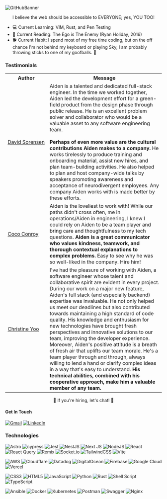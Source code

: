 ![GitHubBanner](https://github.com/aidenberzins/aidenberzins/assets/25511306/6e3e8bc2-09f5-4ff8-add4-81af344443d7)

<p align="center">I believe the web should be accessible to EVERYONE; yes, YOU TOO!</p>

- 💻 Current Learning: VIM, Rust, and Pen Testing
- 📕 Current Reading: The Ego is The Enemy (Ryan Holiday, 2016)
- 🐕 Current Habit: I spend most of my free time coding, but on the off chance I'm not behind my keyboard or playing Sky, I am probably throwing sticks to one of my goofballs. 🐾

### Testimonials

<table>
  <tr>
    <th>Author</th>
    <th>Message</th>
  </tr>
  <tr>
    <td><a target="_blank" href="https://www.linkedin.com/in/david-sorensen-5215b1bb/">David&nbsp;Sorensen</a></td>
    <td>
      Aiden is a talented and dedicated full-stack engineer. In the time we worked together, Aiden led the development effort for a green-field product from the design phase through public release. He is an excellent problem solver and collaborator who would be a valuable asset to any software engineering team. <br/><br/><strong>Perhaps of even more value are the cultural contributions Aiden makes to a company.</strong> He works tirelessly to produce training and onboarding material, assist new hires, and plan team-building activities. He also helped to plan and host company-wide talks by speakers promoting awareness and acceptance of neurodivergent employees. Any company Aiden works with is made better by these efforts.
</td>
  </tr>
  <tr>
    <td><a target="_blank" href="https://www.linkedin.com/in/colleen-conroy-ba6915217/">Coco&nbsp;Conroy</a></td>
    <td>Aiden is the loveliest to work with! While our paths didn't cross often, me in operations/Aiden in engineering, I knew I could rely on Aiden to be a team player and bring care and thoughtfulness to my tech questions. <strong>Aiden is a great communicator who values kindness, teamwork, and thorough contextual explanations to complex problems.</strong> Easy to see why he was so well-liked in the company. Hire him!</td>
  </tr>
  <tr>
    <td><a target="_blank" href="https://www.linkedin.com/in/christine-yoo-cy/">Christine&nbsp;Yoo</a></td>
    <td>I've had the pleasure of working with Aiden, a software engineer whose talent and collaborative spirit are evident in every project. During our work on a major new feature, Aiden's full stack (and especially backend) expertise was invaluable. He not only helped us meet our deadlines but also contributed towards maintaining a high standard of code quality. His knowledge and enthusiasm for new technologies have brought fresh perspectives and innovative solutions to our team, improving the developer experience. Moreover, Aiden's positive attitude is a breath of fresh air that uplifts our team morale. He's a team player through and through, always willing to lend a hand or clarify complex ideas in a way that's easy to understand.<strong> His technical abilities, combined with his cooperative approach, make him a valuable member of any team.</strong></td>
  </tr>
</table>

<p align="center">🎉 If you're hiring, let's chat! 🎉</p>


#### Get In Touch 
[![Gmail](https://img.shields.io/badge/Gmail-D14836?style=for-the-badge&logo=gmail&logoColor=white)](mailto:me@aidenberzins.com)
[![LinkedIn](https://img.shields.io/badge/linkedin-%230077B5.svg?style=for-the-badge&logo=linkedin&logoColor=white)
](https://www.linkedin.com/in/aidenberzins/)

### Technologies

![Astro](https://img.shields.io/badge/astro-%232C2052.svg?style=for-the-badge&logo=astro&logoColor=white)
![cypress](https://img.shields.io/badge/-cypress-%23E5E5E5?style=for-the-badge&logo=cypress&logoColor=058a5e)
![Jest](https://img.shields.io/badge/-jest-%23C21325?style=for-the-badge&logo=jest&logoColor=white)
![NestJS](https://img.shields.io/badge/nestjs-%23E0234E.svg?style=for-the-badge&logo=nestjs&logoColor=white)
![Next JS](https://img.shields.io/badge/Next-black?style=for-the-badge&logo=next.js&logoColor=white)
![NodeJS](https://img.shields.io/badge/node.js-6DA55F?style=for-the-badge&logo=node.js&logoColor=white)
![React](https://img.shields.io/badge/react-%2320232a.svg?style=for-the-badge&logo=react&logoColor=%2361DAFB)
![React Query](https://img.shields.io/badge/-React%20Query-FF4154?style=for-the-badge&logo=react%20query&logoColor=white)
![Remix](https://img.shields.io/badge/remix-%23000.svg?style=for-the-badge&logo=remix&logoColor=white)
![Socket.io](https://img.shields.io/badge/Socket.io-black?style=for-the-badge&logo=socket.io&badgeColor=010101)
![TailwindCSS](https://img.shields.io/badge/tailwindcss-%2338B2AC.svg?style=for-the-badge&logo=tailwind-css&logoColor=white)
![Vite](https://img.shields.io/badge/vite-%23646CFF.svg?style=for-the-badge&logo=vite&logoColor=white)

![AWS](https://img.shields.io/badge/AWS-%23FF9900.svg?style=for-the-badge&logo=amazon-aws&logoColor=white)
![Cloudflare](https://img.shields.io/badge/Cloudflare-F38020?style=for-the-badge&logo=Cloudflare&logoColor=white)
![Datadog](https://img.shields.io/badge/datadog-%23632CA6.svg?style=for-the-badge&logo=datadog&logoColor=white)
![DigitalOcean](https://img.shields.io/badge/DigitalOcean-%230167ff.svg?style=for-the-badge&logo=digitalOcean&logoColor=white)
![Firebase](https://img.shields.io/badge/firebase-%23039BE5.svg?style=for-the-badge&logo=firebase)
![Google Cloud](https://img.shields.io/badge/GoogleCloud-%234285F4.svg?style=for-the-badge&logo=google-cloud&logoColor=white)
![Vercel](https://img.shields.io/badge/vercel-%23000000.svg?style=for-the-badge&logo=vercel&logoColor=white)

![CSS3](https://img.shields.io/badge/css3-%231572B6.svg?style=for-the-badge&logo=css3&logoColor=white)
![HTML5](https://img.shields.io/badge/html5-%23E34F26.svg?style=for-the-badge&logo=html5&logoColor=white)
![JavaScript](https://img.shields.io/badge/javascript-%23323330.svg?style=for-the-badge&logo=javascript&logoColor=%23F7DF1E)
![Python](https://img.shields.io/badge/python-3670A0?style=for-the-badge&logo=python&logoColor=ffdd54)
![Rust](https://img.shields.io/badge/rust-%23000000.svg?style=for-the-badge&logo=rust&logoColor=white)
![Shell Script](https://img.shields.io/badge/shell_script-%23121011.svg?style=for-the-badge&logo=gnu-bash&logoColor=white)
![TypeScript](https://img.shields.io/badge/typescript-%23007ACC.svg?style=for-the-badge&logo=typescript&logoColor=white)

![Ansible](https://img.shields.io/badge/ansible-%231A1918.svg?style=for-the-badge&logo=ansible&logoColor=white)
![Docker](https://img.shields.io/badge/docker-%230db7ed.svg?style=for-the-badge&logo=docker&logoColor=white)
![Kubernetes](https://img.shields.io/badge/kubernetes-%23326ce5.svg?style=for-the-badge&logo=kubernetes&logoColor=white)
![Postman](https://img.shields.io/badge/Postman-FF6C37?style=for-the-badge&logo=postman&logoColor=white)
![Swagger](https://img.shields.io/badge/-Swagger-%23Clojure?style=for-the-badge&logo=swagger&logoColor=white)
![Nginx](https://img.shields.io/badge/nginx-%23009639.svg?style=for-the-badge&logo=nginx&logoColor=white)
